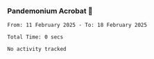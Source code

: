 ### Pandemonium Acrobat 🤸

<!--START_SECTION:waka-->

```all_time
From: 11 February 2025 - To: 18 February 2025

Total Time: 0 secs

No activity tracked
```

<!--END_SECTION:waka-->
